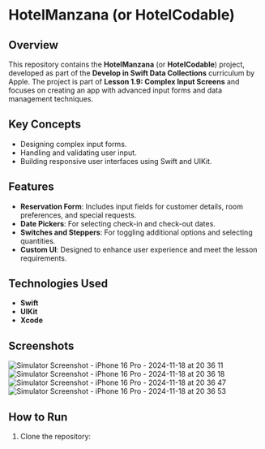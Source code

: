 # HotelManzana (or HotelCodable)

## Overview

This repository contains the **HotelManzana** (or **HotelCodable**) project, developed as part of the **Develop in Swift Data Collections** curriculum by Apple. The project is part of **Lesson 1.9: Complex Input Screens** and focuses on creating an app with advanced input forms and data management techniques.

## Key Concepts

- Designing complex input forms.
- Handling and validating user input.
- Building responsive user interfaces using Swift and UIKit.

## Features

- **Reservation Form**: Includes input fields for customer details, room preferences, and special requests.
- **Date Pickers**: For selecting check-in and check-out dates.
- **Switches and Steppers**: For toggling additional options and selecting quantities.
- **Custom UI**: Designed to enhance user experience and meet the lesson requirements.

## Technologies Used

- **Swift**
- **UIKit**
- **Xcode**

## Screenshots
![Simulator Screenshot - iPhone 16 Pro - 2024-11-18 at 20 36 11](https://github.com/user-attachments/assets/ebb103f0-f30a-47b4-ab4b-36407a2f9c01)
![Simulator Screenshot - iPhone 16 Pro - 2024-11-18 at 20 36 18](https://github.com/user-attachments/assets/d18753ad-eabf-428c-bc87-4b74e1f07da6)
![Simulator Screenshot - iPhone 16 Pro - 2024-11-18 at 20 36 47](https://github.com/user-attachments/assets/c9fb4b33-7ba7-4f63-ba45-794942aad2ea)
![Simulator Screenshot - iPhone 16 Pro - 2024-11-18 at 20 36 53](https://github.com/user-attachments/assets/33190c5e-1271-49b0-a6f0-4ee2bea13133)


## How to Run

1. Clone the repository:
   ```bash
  
